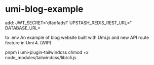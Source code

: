 # umi-blog-example
add:
JWT_SECRET='dfadfadsf'
UPSTASH_REDIS_REST_URL=''
DATABASE_URL=

to .env
An example of blog website built with Umi.js and new API route feature in Umi 4. (WIP) 


pnpm i umi-plugin-tailwindcss
chmod +x node_modules/tailwindcss/lib/cli.js
